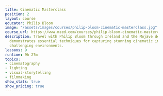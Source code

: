```yaml
---
title: Cinematic Masterclass
position: 2
layout: course
educator: Philip Bloom
image: "/assets/images/courses/philip-bloom-cinematic-masterclass.jpg"
course_url: https://www.mzed.com/courses/philip-bloom-cinematic-masterclass
description: Travel with Philip Bloom through Ireland and the Mojave desert as he
  demonstrates essential techniques for capturing stunning cinematic images in various
  challenging environments.
lessons: 9
runtime: 9h 27m
topics:
- cinematography
- lighting
- visual-storytelling
- filmmaking
show_stats: true
show_pricing: true
---
```

